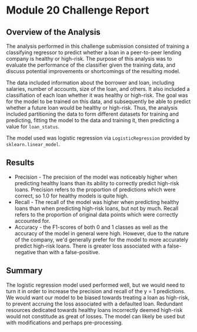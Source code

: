 # Module 20 Challenge Report

## Overview of the Analysis

The analysis performed in this challenge submission consisted of training a classifying regressor to predict whether a loan in a peer-to-peer lending company is healthy or high-risk. The purpose of this analysis was to evaluate the performance of the classifier given the training data, and discuss potential improvements or shortcomings of the resulting model.

The data included information about the borrower and loan, including salaries, number of accounts, size of the loan, and others. It also included a classifiation of each loan whether it was healthy or high-risk. The goal was for the model to be trained on this data, and subsequently be able to predict whether a future loan would be healthy or high-risk. Thus, the analysis included partitioning the data to form different datasets for training and predicting, fitting the model to the data and training it, then predicting a value for `loan_status`. 

The model used was logistic regression via `LogisticRegression` provided by `sklearn.linear_model`.

## Results

* Precision - The precision of the model was noticeably higher when predicting healthy loans than its ability to correctly predict high-risk loans. Precision refers to the proportion of predictions which were correct, so 1.0 for healthy models is quite high.
* Recall - The recall of the model was higher when predicting healthy loans than when predicting high-risk loans, but not by much. Recall refers to the proportion of original data points which were correctly accounted for.
* Accuracy - the F1-scores of both 0 and 1 classes as well as the accuracy of the model in general were high. However, due to the nature of the company, we'd generally prefer for the model to more accurately predict high-risk loans. There is greater loss associated with a false-negative than with a false-positive.

## Summary

The logistic regression model used performed well, but we would need to turn it in order to increase the precision and recall of the y = 1 predictions. We would want our model to be biased towards treating a loan as high-risk, to prevent accruing the loss associated with a defaulted loan. Redundant resources dedicated towards healthy loans incorrectly deemed high-risk would not constitude as great of losses. The model can likely be used but with modifications and perhaps pre-processing.
